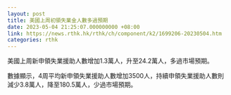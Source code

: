 ```yaml
---
layout: post
title: 美國上周初領失業金人數多過預期
date: 2023-05-04 21:25:07.000000000 +08:00
link: https://news.rthk.hk/rthk/ch/component/k2/1699206-20230504.htm
categories: rthk
---
```


美國上周新申領失業援助人數增加1.3萬人，升至24.2萬人，多過市場預期。

數據顯示，4周平均新申領失業援助人數增加3500人，持續申領失業援助人數則減少3.8萬人，降至180.5萬人，少過市場預期。
